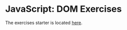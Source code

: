 # JavaScript: DOM Exercises

The exercises starter is located [here](https://github.com/ek-osnb/js-dom).